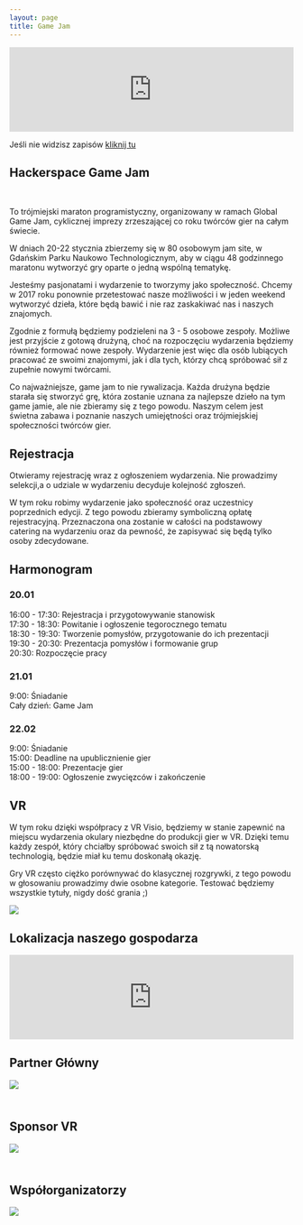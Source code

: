 ```yaml
---
layout: page
title: Game Jam
---
```


<iframe src="https://gamejam.evenea.pl?out=1&source=event_iframe" width="100%" scrolling="no" style="border: 0;"></iframe>
<script src="//ajax.googleapis.com/ajax/libs/jquery/1.11.0/jquery.min.js"></script>
<script type="text/javascript" src="//cdn.evenea.pl/js/iframe/new/iframeResizer2.js"></script>

<p>Jeśli nie widzisz zapisów <a href="http://gamejam.evenea.pl/">kliknij tu </a></p>

<h2>Hackerspace Game Jam</h2>
<!-- <p class="contact-p">ul.Lęborska 3b, 4 piętro, 80-386 Gdańsk</p>
<p class="contact-p"><a href="tel:+48507313631"><span class="grey">+48 507 313 631</span></a></p>
<p class="contact-p"><a href="mailto:wojciech.kokorzycki@codeme.pl?Subject=Strona%20HS3%20kontakt"><span class="grey">wojciech.kokorzycki</span>@<span class="grey">codeme.pl</span></a></p>
<p class="contact-p"><a href="irc://irc.freenode.net/#hs3"><span class="grey">irc: freenode.net/</span>#hs3</a></a></p> -->

<br>
<p>To trójmiejski maraton programistyczny, organizowany w ramach Global Game Jam, cyklicznej imprezy zrzeszającej co roku twórców gier na całym świecie. </p>


<p>W dniach 20-22 stycznia zbierzemy się w 80 osobowym jam site, w Gdańskim Parku Naukowo Technologicznym, aby w ciągu 48 godzinnego maratonu wytworzyć gry oparte o jedną wspólną tematykę.</p>

<p>Jesteśmy pasjonatami i wydarzenie to tworzymy jako społeczność. Chcemy w 2017 roku ponownie przetestować nasze możliwości i w jeden weekend wytworzyć dzieła, które będą bawić i nie raz zaskakiwać nas i naszych znajomych. </p>

<p>Zgodnie z formułą będziemy podzieleni na 3 - 5 osobowe zespoły. Możliwe jest przyjście z gotową drużyną, choć na rozpoczęciu wydarzenia będziemy również formować nowe zespoły. Wydarzenie jest więc dla osób lubiących pracować ze swoimi znajomymi, jak i dla tych, którzy chcą spróbować sił z zupełnie nowymi twórcami.</p>

<p>Co najważniejsze, game jam to nie rywalizacja. Każda drużyna będzie starała się stworzyć grę, która zostanie uznana za najlepsze dzieło na tym game jamie, ale nie zbieramy się z tego powodu. Naszym celem jest świetna zabawa i poznanie naszych umiejętności oraz trójmiejskiej społeczności twórców gier.</p>

<h2>Rejestracja</h2>

<p>Otwieramy rejestrację wraz z ogłoszeniem wydarzenia. Nie prowadzimy selekcji,a o udziale w wydarzeniu decyduje kolejność zgłoszeń. </p>

<p>W tym roku robimy wydarzenie jako społeczność oraz uczestnicy poprzednich edycji. Z tego powodu zbieramy symboliczną opłatę rejestracyjną. Przeznaczona ona zostanie w całości na podstawowy catering na wydarzeniu oraz da pewność, że zapisywać się będą tylko osoby zdecydowane.</p>

<h2 class="harmonogram">Harmonogram</h2>
<h3 class="harmonogram">20.01</h3>
16:00 - 17:30: Rejestracja i przygotowywanie stanowisk<br>
17:30 - 18:30: Powitanie i ogłoszenie tegorocznego tematu<br>
18:30 - 19:30: Tworzenie pomysłów, przygotowanie do ich prezentacji<br>
19:30 - 20:30: Prezentacja pomysłów i formowanie grup<br>
20:30: Rozpoczęcie pracy<br>
<h3 class="harmonogram">21.01</h3>
9:00: Śniadanie<br>
Cały dzień: Game Jam<br>
<h3 class="harmonogram">22.02</h3>
9:00: Śniadanie<br>
15:00: Deadline na upublicznienie gier<br>
15:00 - 18:00: Prezentacje gier<br>
18:00 - 19:00: Ogłoszenie zwycięzców i zakończenie<br>

<h2>VR</h2>

<p>W tym roku dzięki współpracy z VR Visio, będziemy w stanie zapewnić na miejscu wydarzenia okulary niezbędne do produkcji gier w VR. Dzięki temu każdy zespół, który chciałby spróbować swoich sił z tą nowatorską technologią, będzie miał ku temu doskonałą okazję. 
</p>
<p>
Gry VR często ciężko porównywać do klasycznej rozgrywki, z tego powodu w głosowaniu prowadzimy dwie osobne kategorie. Testować będziemy wszystkie tytuły, nigdy dość grania ;)
</p>
<a href="http://www.gpnt.pl/">
	<img style="max-width: 100%; height: auto;" src="/assets/images/gamejam/gpnt.jpg">
</a>
<h2>
Lokalizacja naszego gospodarza
</h2>
<iframe src="https://www.google.com/maps/embed?pb=!1m14!1m8!1m3!1d9300.51410297041!2d18.5931854!3d54.3547098!3m2!1i1024!2i768!4f13.1!3m3!1m2!1s0x0%3A0x3b933fc83824ddec!2sGda%C5%84ski+Park+Naukowo-Technologiczny!5e0!3m2!1sen!2spl!4v1482083207988" width="600" height="250" frameborder="0" style="border:0;  max-width: 100%; height: auto;" allowfullscreen></iframe>
<h2>
Partner Główny
</h2>
<a href="http://aidemmedia.pl/">
	<img style="padding-bottom: 25px; max-width: 100%; height: auto;" src="/assets/images/gamejam/aidemmedia.png">
</a>
<h2>
Sponsor VR
</h2>
<a href="http://dreamz.vision/">
	<img style="padding-bottom: 25px; max-width: 100%; height: auto;" src="/assets/images/gamejam/dreamz.png">
</a>
<h2>
Współorganizatorzy
</h2>
<a href="">
	<img style="padding-bottom: 25px; max-width: 100%; height: auto;" src="/assets/images/gamejam/orgs.png">
</a>


